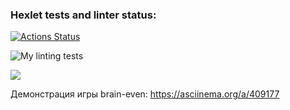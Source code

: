 ### Hexlet tests and linter status:
[![Actions Status](https://github.com/Maksimowwwich/python-project-lvl1/workflows/hexlet-check/badge.svg)](https://github.com/Maksimowwwich/python-project-lvl1/actions)

![My linting tests](https://github.com/Maksimowwwich/python-project-lvl1/actions/workflows/python-package.yml/badge.svg)


<a href="https://codeclimate.com/github/codeclimate/codeclimate/maintainability"><img src="https://api.codeclimate.com/v1/badges/a99a88d28ad37a79dbf6/maintainability" /></a>

Демонстрация игры brain-even:
https://asciinema.org/a/409177
